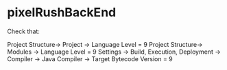 # pixelRushBackEnd
Check that:

Project Structure-> Project -> Language Level = 9 Project Structure-> Modules -> Language Level = 9 Settings -> Build, Execution, Deployment -> Compiler -> Java Compiler -> Target Bytecode Version = 9
